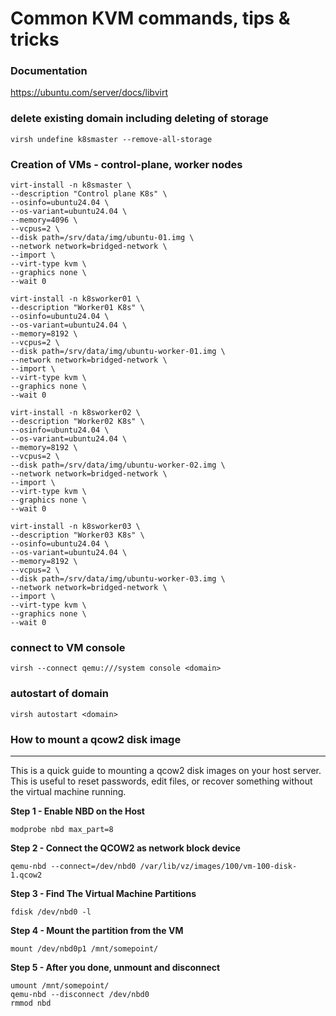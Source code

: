 # Common KVM commands, tips & tricks

### Documentation

https://ubuntu.com/server/docs/libvirt

### delete existing domain including deleting of storage 
```
virsh undefine k8smaster --remove-all-storage
```

### Creation of VMs - control-plane, worker nodes
```
virt-install -n k8smaster \
--description "Control plane K8s" \
--osinfo=ubuntu24.04 \
--os-variant=ubuntu24.04 \
--memory=4096 \
--vcpus=2 \
--disk path=/srv/data/img/ubuntu-01.img \
--network network=bridged-network \
--import \
--virt-type kvm \
--graphics none \
--wait 0

virt-install -n k8sworker01 \
--description "Worker01 K8s" \
--osinfo=ubuntu24.04 \
--os-variant=ubuntu24.04 \
--memory=8192 \
--vcpus=2 \
--disk path=/srv/data/img/ubuntu-worker-01.img \
--network network=bridged-network \
--import \
--virt-type kvm \
--graphics none \
--wait 0

virt-install -n k8sworker02 \
--description "Worker02 K8s" \
--osinfo=ubuntu24.04 \
--os-variant=ubuntu24.04 \
--memory=8192 \
--vcpus=2 \
--disk path=/srv/data/img/ubuntu-worker-02.img \
--network network=bridged-network \
--import \
--virt-type kvm \
--graphics none \
--wait 0

virt-install -n k8sworker03 \
--description "Worker03 K8s" \
--osinfo=ubuntu24.04 \
--os-variant=ubuntu24.04 \
--memory=8192 \
--vcpus=2 \
--disk path=/srv/data/img/ubuntu-worker-03.img \
--network network=bridged-network \
--import \
--virt-type kvm \
--graphics none \
--wait 0
```

### connect to VM console
```
virsh --connect qemu:///system console <domain>
```

### autostart of domain
```
virsh autostart <domain>
```

### How to mount a qcow2 disk image
-------------------------------

This is a quick guide to mounting a qcow2 disk images on your host server. This is useful to reset passwords,
edit files, or recover something without the virtual machine running.

**Step 1 - Enable NBD on the Host**

    modprobe nbd max_part=8

**Step 2 - Connect the QCOW2 as network block device**

    qemu-nbd --connect=/dev/nbd0 /var/lib/vz/images/100/vm-100-disk-1.qcow2

**Step 3 - Find The Virtual Machine Partitions**

    fdisk /dev/nbd0 -l

**Step 4 - Mount the partition from the VM**

    mount /dev/nbd0p1 /mnt/somepoint/

**Step 5 - After you done, unmount and disconnect**

    umount /mnt/somepoint/
    qemu-nbd --disconnect /dev/nbd0
    rmmod nbd


